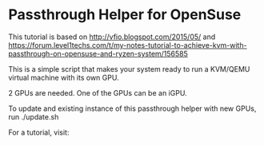 # Passthrough Helper for OpenSuse

This tutorial is based on http://vfio.blogspot.com/2015/05/ and https://forum.level1techs.com/t/my-notes-tutorial-to-achieve-kvm-with-passthrough-on-opensuse-and-ryzen-system/156585

This is a simple script that makes your system ready to run a KVM/QEMU virtual machine with its own GPU. 

2 GPUs are needed. One of the GPUs can be an iGPU. 

To update and existing instance of this passthrough helper with new GPUs, run ./update.sh

For a tutorial, visit: 
